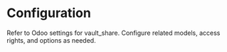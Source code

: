 # Configuration

Refer to Odoo settings for vault_share. Configure related models, access rights, and options as needed.

